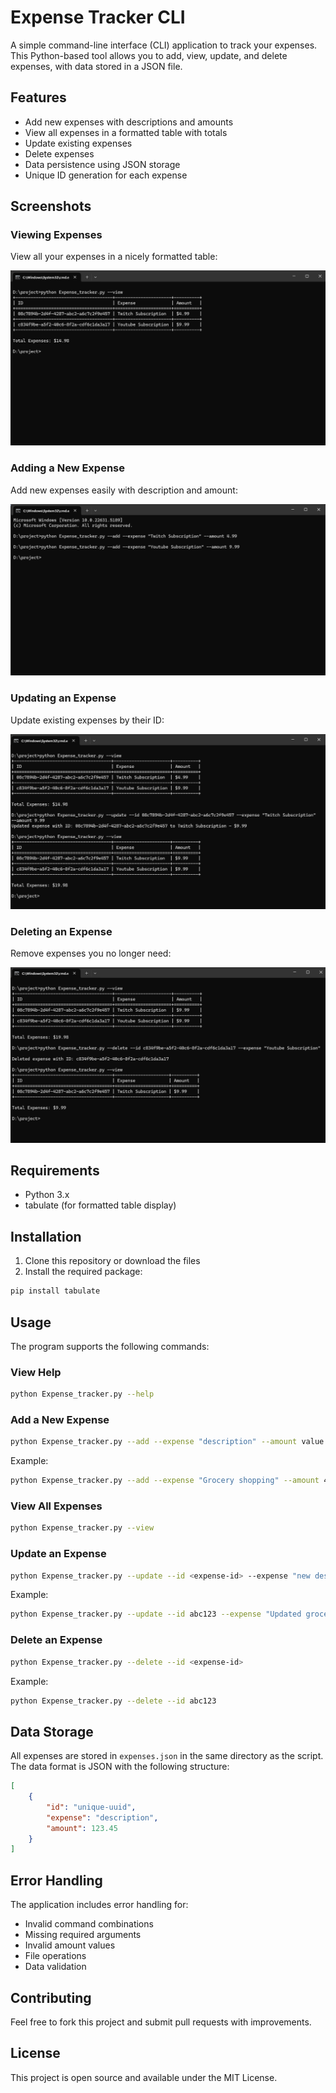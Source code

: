 # Expense Tracker CLI

A simple command-line interface (CLI) application to track your expenses. This Python-based tool allows you to add, view, update, and delete expenses, with data stored in a JSON file.

## Features

- Add new expenses with descriptions and amounts
- View all expenses in a formatted table with totals
- Update existing expenses
- Delete expenses
- Data persistence using JSON storage
- Unique ID generation for each expense

## Screenshots

### Viewing Expenses
View all your expenses in a nicely formatted table:

![View Expenses](screenshots/view-expenses.png)

### Adding a New Expense
Add new expenses easily with description and amount:

![Add Expense](screenshots/add-expense.png)

### Updating an Expense
Update existing expenses by their ID:

![Update Expense](screenshots/update-expense.png)

### Deleting an Expense
Remove expenses you no longer need:

![Delete Expense](screenshots/delete-expense.png)

## Requirements

- Python 3.x
- tabulate (for formatted table display)

## Installation

1. Clone this repository or download the files
2. Install the required package:
```bash
pip install tabulate
```

## Usage

The program supports the following commands:

### View Help
```bash
python Expense_tracker.py --help
```

### Add a New Expense
```bash
python Expense_tracker.py --add --expense "description" --amount value
```
Example:
```bash
python Expense_tracker.py --add --expense "Grocery shopping" --amount 45.50
```

### View All Expenses
```bash
python Expense_tracker.py --view
```

### Update an Expense
```bash
python Expense_tracker.py --update --id <expense-id> --expense "new description" --amount new-value
```
Example:
```bash
python Expense_tracker.py --update --id abc123 --expense "Updated grocery" --amount 50.00
```

### Delete an Expense
```bash
python Expense_tracker.py --delete --id <expense-id>
```
Example:
```bash
python Expense_tracker.py --delete --id abc123
```

## Data Storage

All expenses are stored in `expenses.json` in the same directory as the script. The data format is JSON with the following structure:
```json
[
    {
        "id": "unique-uuid",
        "expense": "description",
        "amount": 123.45
    }
]
```

## Error Handling

The application includes error handling for:
- Invalid command combinations
- Missing required arguments
- Invalid amount values
- File operations
- Data validation

## Contributing

Feel free to fork this project and submit pull requests with improvements.

## License

This project is open source and available under the MIT License.